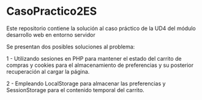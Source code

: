 # CasoPractico2ES
Este repositorio contiene la solución al caso práctico de la UD4 del módulo desarrollo web en entorno servidor

Se presentan dos posibles soluciones al problema:

  1 - Utilizando sesiones en PHP para mantener el estado del carrito de compras y cookies para el almacenamiento de preferencias y su posterior         recuperación al cargar la página.
  
  2 - Empleando LocalStorage para almacenar las preferencias y SessionStorage para el contenido temporal del carrito.



